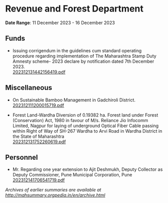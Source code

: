 # Revenue and Forest Department

**Date Range**: 11 December 2023 - 16 December 2023


## Funds
- Issuing corrigendum in the guidelines cum standard operating procedure regarding implementation of The Maharashtra Stamp Duty Amnesty scheme- 2023 declare by notification dated 7th December 2023.\
  [202312131442156419.pdf](https://gr.maharashtra.gov.in/Site/Upload/Government%20Resolutions/English/202312131442156419.pdf)

## Miscellaneous
- On Sustainable Bamboo Management in Gadchiroli District.\
  [202312111200015719.pdf](https://gr.maharashtra.gov.in/Site/Upload/Government%20Resolutions/English/202312111200015719.pdf)

- Forest Land-Wardha Diversion of 0.19382 ha. Forest land under Forest (Conservation) Act, 1980 in favour of M/s. Reliance Jio Infocomm Limited, Nagpur for laying of underground Optical Fiber Cable passing within Right of Way of SH-267 Wardha to Arvi Road in Wardha District in the State of Maharashtra\
  [202312131752260619.pdf](https://gr.maharashtra.gov.in/Site/Upload/Government%20Resolutions/English/202312131752260619.pdf)

## Personnel
- Mr. Regarding one year extension to Ajit Deshmukh, Deputy Collector as Deputy Commissioner, Pune Municipal Corporation, Pune\
  [202312141706541719.pdf](https://gr.maharashtra.gov.in/Site/Upload/Government%20Resolutions/English/202312141706541719.pdf)


*Archives of earlier summaries are available at http://mahsummary.orgpedia.in/en/archive.html*